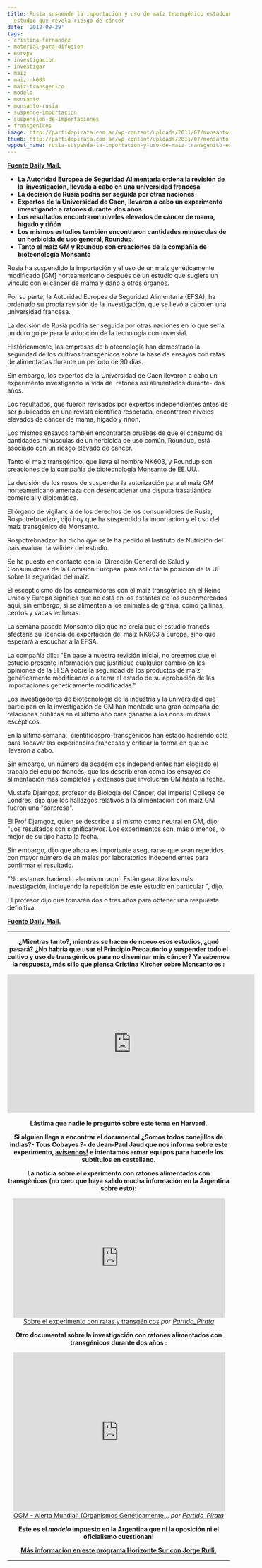 ```yaml
---
title: Rusia suspende la importación y uso de maíz transgénico estadounidense tras
  estudio que revela riesgo de cáncer
date: '2012-09-29'
tags:
- cristina-fernandez
- material-para-difusion
- europa
- investigacion
- investigar
- maiz
- maiz-nk603
- maiz-transgenico
- modelo
- monsanto
- monsanto-rusia
- suspende-importacion
- suspension-de-importaciones
- transgenicos
image: http://partidopirata.com.ar/wp-content/uploads/2011/07/monsanto-skull-and-bones1.jpg
thumb: http://partidopirata.com.ar/wp-content/uploads/2011/07/monsanto-skull-and-bones1-150x150.jpg
wppost_name: rusia-suspende-la-importacion-y-uso-de-maiz-transgenico-estadounidense-tras-estudio-que-revela-riesgo-de-cancer
---
```


<strong><a href="http://www.dailymail.co.uk/news/article-2208452/Russia-suspends-import-use-American-GM-corn-study-revealed-cancer-risk.html" target="_blank">Fuente Daily Mail.</a></strong>
<ul>
	<li><strong>La Autoridad Europea de Seguridad Alimentaria ordena la revisión de la  investigación, llevada a cabo en una universidad francesa</strong></li>
	<li><strong>La decisión de Rusia podría ser seguida por otras naciones</strong></li>
	<li><strong>Expertos de la Universidad de Caen, llevaron a cabo un experimento investigando a ratones durante  dos años</strong></li>
	<li><strong>Los resultados encontraron niveles elevados de cáncer de mama, hígado y riñón</strong></li>
	<li><strong>Los mismos estudios también encontraron cantidades minúsculas de un herbicida de uso general, Roundup.</strong></li>
	<li><strong>Tanto el maíz GM y Roundup son creaciones de la compañía de biotecnología Monsanto</strong></li>
</ul>
Rusia ha suspendido la importación y el uso de un maíz genéticamente modificado [GM] norteamericano después de un estudio que sugiere un vínculo con el cáncer de mama y daño a otros órganos.

Por su parte, la Autoridad Europea de Seguridad Alimentaria (EFSA), ha ordenado su propia revisión de la investigación, que se llevó a cabo en una universidad francesa.

La decisión de Rusia podría ser seguida por otras naciones en lo que sería un duro golpe para la adopción de la tecnología controversial.

Históricamente, las empresas de biotecnología han demostrado la seguridad de los cultivos transgénicos sobre la base de ensayos con ratas de alimentadas durante un período de 90 días.

Sin embargo, los expertos de la Universidad de Caen llevaron a cabo un experimento investigando la vida de  ratones así alimentados durante- dos años.

Los resultados, que fueron revisados por expertos independientes antes de ser publicados en una revista científica respetada, encontraron niveles elevados de cáncer de mama, hígado y riñón.

Los mismos ensayos también encontraron pruebas de que el consumo de cantidades minúsculas de un herbicida de uso común, Roundup, está asóciado con un riesgo elevado de cáncer.

Tanto el maíz transgénico, que lleva el nombre NK603, y Roundup son creaciones de la compañía de biotecnología Monsanto de EE.UU..

La decisión de los rusos de suspender la autorización para el maíz GM norteamericano amenaza con desencadenar una disputa trasatlántica comercial y diplomática.

El órgano de vigilancia de los derechos de los consumidores de Rusia, Rospotrebnadzor, dijo hoy que ha suspendido la importación y el uso del maíz transgénico de Monsanto.

Rospotrebnadzor ha dicho qye se le ha pedido al Instituto de Nutrición del país evaluar  la validez del estudio.

Se ha puesto en contacto con la  Dirección General de Salud y Consumidores de la Comisión Europea  para solicitar la posición de la UE sobre la seguridad del maíz.

El escepticismo de los consumidores con el maíz transgénico en el Reino Unido y Europa significa que no está en los estantes de los supermercados aquí, sin embargo, si se alimentan a los animales de granja, como gallinas, cerdos y vacas lecheras.

La semana pasada Monsanto dijo que no creía que el estudio francés afectaría su licencia de exportación del maíz NK603 a Europa, sino que esperará a escuchar a la EFSA.

La compañía dijo: "En base a nuestra revisión inicial, no creemos que el estudio presente información que justifique cualquier cambio en las opiniones de la EFSA sobre la seguridad de los productos de maíz genéticamente modificados o alterar el estado de su aprobación de las importaciones genéticamente modificadas."

Los investigadores de biotecnología de la industria y la universidad que participan en la investigación de GM han montado una gran campaña de relaciones públicas en el último año para ganarse a los consumidores escépticos.

En la última semana,  científicospro-transgénicos han estado haciendo cola para socavar las experiencias francesas y criticar la forma en que se llevaron a cabo.

Sin embargo, un número de académicos independientes han elogiado el trabajo del equipo francés, que los describieron como los ensayos de alimentación más completos y extensos que involucran GM hasta la fecha.

Mustafa Djamgoz, profesor de Biología del Cáncer, del Imperial College de Londres, dijo que los hallazgos relativos a la alimentación con maíz GM fueron una "sorpresa".

El Prof Djamgoz, quien se describe a sí mismo como neutral en GM, dijo: "Los resultados son significativos. Los experimentos son, más o menos, lo mejor de su tipo hasta la fecha.

Sin embargo, dijo que ahora es importante asegurarse que sean repetidos con mayor número de animales por laboratorios independientes para confirmar el resultado.

"No estamos haciendo alarmismo aquí. Están garantizados más investigación, incluyendo la repetición de este estudio en particular ", dijo.

El profesor dijo que tomarán dos o tres años para obtener una respuesta definitiva.

<strong><a href="http://www.dailymail.co.uk/news/article-2208452/Russia-suspends-import-use-American-GM-corn-study-revealed-cancer-risk.html" target="_blank">Fuente Daily Mail.</a></strong>

<hr />
<p style="text-align: center;"><strong>¿Mientras tanto?, mientras se hacen de nuevo esos estudios, ¿qué pasará?</strong>
<strong> ¿No habría que usar el Principio Precautorio y suspender todo el cultivo y uso de transgénicos para no diseminar más cáncer?</strong>
<strong> Ya sabemos la respuesta, más si lo que piensa Cristina Kircher sobre Monsanto es :</strong></p>

<center>
<iframe src="http://www.youtube.com/embed/yWNo2-L4UBE" frameborder="0" width="560" height="315"></iframe></center>
<p style="text-align: center;"><strong>Lástima que nadie le preguntó sobre este tema en Harvard.</strong></p>
<p style="text-align: center;"><strong>Si alguien llega a encontrar el documental ¿Somos todos conejillos de indias?- Tous Cobayes ?- de Jean-Paul Jaud que nos informa sobre este experimento, <a href="http://partidopirata.com.ar/contacto" target="_blank">avísennos!</a> e intentamos armar equipos para hacerle los subtítulos en castellano.</strong></p>
<p style="text-align: center;"><strong>La noticia sobre el experimento con ratones alimentados con transgénicos (no creo que haya salido mucha información en la Argentina sobre esto):</strong></p>

<center>
<iframe src="http://www.dailymotion.com/embed/video/xtundc" frameborder="0" width="480" height="270"></iframe>
<a href="http://www.dailymotion.com/video/xtundc_sobre-el-experimento-con-ratas-y-transgenicos_news" target="_blank">Sobre el experimento con ratas y transgénicos</a> <em>por <a href="http://www.dailymotion.com/Partido_Pirata" target="_blank">Partido_Pirata</a></em></center>
<p style="text-align: center;"><strong>Otro documental sobre la investigación con ratones alimentados con transgénicos durante dos años :</strong></p>

<center>
<iframe src="http://www.dailymotion.com/embed/video/xtvfjo" frameborder="0" width="480" height="360"></iframe>
<a href="http://www.dailymotion.com/video/xtvfjo_ogm-alerta-mundial-organismos-geneticamente-modificados-alerta-mundial_tech" target="_blank">OGM - Alerta Mundial! (Organismos Genéticamente...</a> <em>por <a href="http://www.dailymotion.com/Partido_Pirata" target="_blank">Partido_Pirata</a></em></center>
<p style="text-align: center;"><strong> Este es el <em>modelo</em> impuesto en la Argentina que ni la oposición ni el oficialismo cuestionan!</strong></p>
<p style="text-align: center;"><strong><a href="http://partido-pirata.blogspot.com/2012/09/horizonte-sur-del-29-de-setiembre.html" target="_blank">Más información en este programa Horizonte Sur con Jorge Rulli.</a></strong></p>


<hr />
